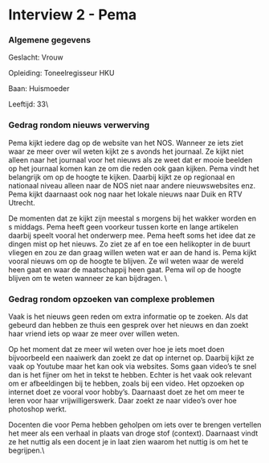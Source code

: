 # Interview 2 - Pema

### Algemene gegevens

Geslacht: Vrouw

Opleiding: Toneelregisseur HKU

Baan: Huismoeder

Leeftijd: 33\


### Gedrag rondom nieuws verwerving

Pema kijkt iedere dag op de website van het NOS. Wanneer ze iets ziet waar ze meer over wil weten kijkt ze s avonds het journaal. Ze kijkt niet alleen naar het journaal voor het nieuws als ze weet dat er mooie beelden op het journaal komen kan ze om die reden ook gaan kijken. Pema vindt het belangrijk om op de hoogte te kijken. Daarbij kijkt ze op regionaal en nationaal niveau alleen naar de NOS niet naar andere nieuwswebsites enz. Pema kijkt daarnaast ook nog naar het lokale nieuws naar Duik en RTV Utrecht.&#x20;

De momenten dat ze kijkt zijn meestal s morgens bij het wakker worden en s middags. Pema heeft geen voorkeur tussen korte en lange artikelen daarbij speelt vooral het onderwerp mee. Pema heeft soms het idee dat ze dingen mist op het nieuws. Zo ziet ze af en toe een helikopter in de buurt vliegen en zou ze dan graag willen weten wat er aan de hand is. Pema kijkt vooral nieuws om op de hoogte te blijven. Ze wil weten waar de wereld heen gaat en waar de maatschappij heen gaat. Pema wil op de hoogte blijven om te weten wanneer ze kan bijdragen. \


### Gedrag rondom opzoeken van complexe problemen

Vaak is het nieuws geen reden om extra informatie op te zoeken. Als dat gebeurd dan hebben ze thuis een gesprek over het nieuws en dan zoekt haar vriend iets op waar ze meer over willen weten.&#x20;

Op het moment dat ze meer wil weten over hoe je iets moet doen bijvoorbeeld een naaiwerk dan zoekt ze dat op internet op. Daarbij kijkt ze vaak op Youtube maar het kan ook via websites. Soms gaan video’s te snel dan is het fijner om het in tekst te hebben. Echter is het vaak ook relevant om er afbeeldingen bij te hebben, zoals bij een video. Het opzoeken op internet doet ze vooral voor hobby’s. Daarnaast doet ze het om meer te leren voor haar vrijwilligerswerk. Daar zoekt ze naar video’s over hoe photoshop werkt.&#x20;

Docenten die voor Pema hebben geholpen om iets over te brengen vertellen het meer als een verhaal in plaats van droge stof (context). Daarnaast vindt ze het nuttig als een docent je in laat zien waarom het nuttig is om het te begrijpen.\
